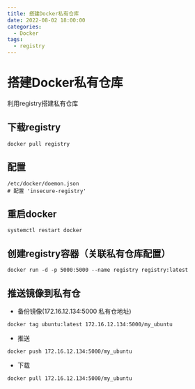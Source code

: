 ```yaml
---
title: 搭建Docker私有仓库
date: 2022-08-02 18:00:00
categories: 
  - Docker
tags: 
  - registry
---
```


# 搭建Docker私有仓库

利用registry搭建私有仓库

## 下载registry
```ssh
docker pull registry
```

## 配置
```ssh
/etc/docker/doemon.json
# 配置 'insecure-registry'
```
## 重启docker
```ssh
systemctl restart docker
```

## 创建registry容器（关联私有仓库配置）
```ssh
docker run -d -p 5000:5000 --name registry registry:latest
```

## 推送镜像到私有仓
- 备份镜像(172.16.12.134:5000 私有仓地址)
```ssh
docker tag ubuntu:latest 172.16.12.134:5000/my_ubuntu
```

- 推送
```ssh
docker push 172.16.12.134:5000/my_ubuntu
```

- 下载
```ssh
docker pull 172.16.12.134:5000/my_ubuntu
```
